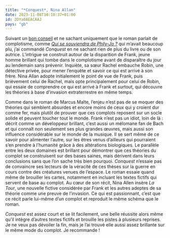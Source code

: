 ```yaml
---
title: "*Conquest*, Nina Allan"
date: 2023-11-08T10:10:37+01:00
id: 2DYa0AEACAAJ
pays: "gb"
---
```


Suivant un [bon conseil](https://www.playlistsociety.fr/2023/08/conquest-de-nina-allan-la-generalisation-du-complot/133179/) et ne sachant uniquement que le roman parlait de complotisme, comme *[Qui se souviendra de Phily-Jo ?](https://nicolasfurno.fr/livre/souviendra-phily-joe-malte/)* qui m’avait beaucoup plu, j’ai commandé *Conquest* en ne sachant rien de plus du livre ou de son autrice. L’intrigue se construit autour de la disparition de Frank, jeune homme brillant qui tombe dans le complotisme avant de disparaître du jour au lendemain sans prévenir. Inquiète, sa sœur Rachel embauche Robin, une détective privée, pour mener l’enquête et savoir ce qui est arrivé à son frère. Nina Allan adopte initialement le point de vue de Frank, puis brièvement celui de Rachel, mais opte principalement pour celui de Robin, qui essaie de comprendre ce qui est arrivé à Frank et surtout, qui découvre les théories à base d’invasion extraterrestre en même temps. 

Comme dans le roman de Marcus Malte, l’enjeu n’est pas de se moquer des théories qui semblent absurdes et encore moins de ceux qui y croient dur comme fer, mais plutôt de prouver que ces complots reposent sur un socle solide et peuvent toucher tout le monde. Frank n’est pas un idiot, loin de là : décrit comme un développeur brillant, c’est aussi un mélomane fan de Bach et qui connaît non seulement ses plus grandes œuvres, mais aussi son influence considérable sur le monde de la musique. Il se sert même de ce savoir pour alimenter l’autre, sur les êtres venus d’ailleurs qui pourraient s’en prendre à l’humanité grâce à des altérations biologiques. Le parallèle entre les deux domaines est brillant pour démontrer que ces théories du complot se construisent sur des bases saines, mais dérivent dans leurs conclusions sans que l’on sache très bien pourquoi. *Conquest* n’essaie pas de convaincre ses lecteurs de la véracité de ces thèses sur la guerre en cours contre des créatures venues de l’espace. Le roman essaie quand même de brouiller les cartes, notamment en incluant les textes fictifs qui servent de base au complot. Au cœur de son récit, Nina Allen insère *La Tour*, une nouvelle fictive considérée par Frank et les autres adeptes de sa théorie comme une preuve de l’invasion. Ce qui est passionnant, c’est que ce récit parle lui-même d’un complot et reproduit le même schéma que le roman. 

*Conquest* est assez court et se lit facilement, une belle réussite alors même qu’il intègre d’autres textes fictifs et brouille les pistes à plusieurs reprises. Je ne veux pas dévoiler la fin, mais je l’ai trouvé elle aussi assez brillante sur le même mode du complot. Je recommande !

